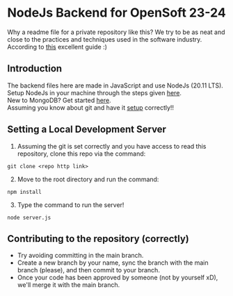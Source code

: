 # NodeJs Backend for OpenSoft 23-24
Why a readme file for a private repository like this? We try to be as neat and close to the practices and techniques used in the software industry. According to <a href="https://books.google.co.in/books/about/Clean_Code.html?id=hjEFCAAAQBAJ&source=kp_book_description&redir_esc=y">this</a> excellent guide :) 
## Introduction
The backend files here are made in JavaScript and use NodeJs (20.11 LTS).<br />Setup NodeJs in your machine through the steps given <a href="https://nodejs.org/en/learn/getting-started/introduction-to-nodejs">here</a>.<br />
New to MongoDB? Get started <a href="https://www.mongodb.com/docs/atlas/">here</a>. <br />
Assuming you know about git and have it <a href="https://git-scm.com/downloads">setup</a> correctly!!

## Setting a Local Development Server

1. Assuming the git is set correctly and you have access to read this repository, clone this repo via the command:
```
git clone <repo http link>
```
2. Move to the root directory and run the command:
```
npm install
```
3. Type the command to run the server!
```
node server.js
```

## Contributing to the repository (correctly)
- Try avoiding committing in the main branch.
- Create a new branch by your name, sync the branch with the main branch (please), and then commit to your branch.
- Once your code has been approved by someone (not by yourself xD), we'll merge it with the main branch.
